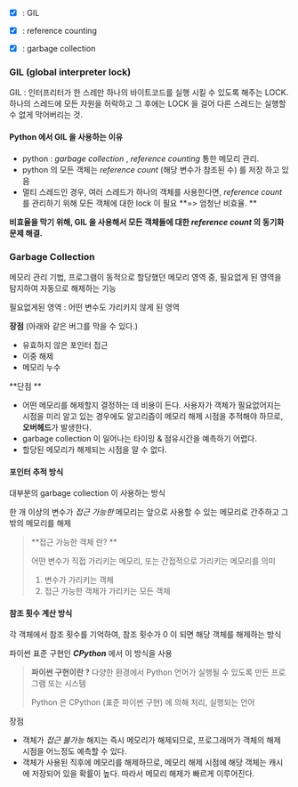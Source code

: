- [x] : GIL
- [x] : reference counting
- [x] : garbage collection



### GIL (global interpreter lock)

GIL : 인터프리터가 한 스레만 하나의 바이트코드를 실행 시킬 수 있도록 해주는 LOCK. 하나의 스레드에 모든 자원을 허락하고 그 후에는 LOCK 을 걸어 다른 스레드는 실행할 수 없게 막어버리는 것. 

#### Python 에서 GIL 을 사용하는 이유 

- python :  *garbage collection* , *reference counting*  통한 메모리 관리. 
- python 의 모든 객체는 *reference count* (해당 변수가 참조된 수) 를 저장 하고 있음 
- 멀티 스레드인 경우, 여러 스레드가 하나의 객체를 사용한다면, *reference count* 를 관리하기 위해 모든 객체에 대한 lock 이 필요
  **=> 엄청난 비효율. **

**비효율을 막기 위해, GIL 을 사용해서 모든 객체들에 대한 *reference count* 의 동기화 문제 해결.**



### Garbage Collection

메모리 관리 기법, 프로그램이 동적으로 할당했던 메모리 영역 중, 필요없게 된 영역을 탐지하여 자동으로 해제하는 기능

필요없게된 영역 : 어떤 변수도 가리키지 않게 된 영역

**장점** (아래와 같은 버그를 막을 수 있다.) 

- 유효하지 않은 포인터 접근
- 이중 해제 
- 메모리 누수 

**단점 **

- 어떤 메모리를 해제할지 결정하는 데 비용이 든다. 사용자가 객체가 필요없어지는 시점을 미리 알고 있는 경우에도 알고리즘이 메모리 해제 시점을 추적해야 하므로, **오버헤드**가 발생한다. 
- garbage collection 이 일어나는 타이밍 & 점유시간을 예측하기 어렵다. 
- 할당된 메모리가 해제되는 시점을 알 수 없다. 



#### 포인터 추적 방식 

대부분의 garbage collection 이 사용하는 방식

한 개 이상의 변수가 *접근 가능한* 메모리는 앞으로 사용할 수 있는 메모리로 간주하고 그 밖의 메모리를 해제 

> **접근 가능한 객체 란? **
>
> 어떤 변수가 직접 가리키는 메모리, 또는 간접적으로 가리키는 메모리를 의미
>
> 1. 변수가 가리키는 객체 
> 2. 접근 가능한 객체가 가리키는 모든 객체 

#### 참조 횟수 계산 방식 

각 객체에서 참조 횟수를 기억하여, 참조 횟수가 0 이 되면 해당 객체를 해제하는 방식 

파이썬 표준 구현인 ***CPython*** 에서 이 방식을 사용

> **파이썬 구현이란 ?**
> 다양한 환경에서 Python 언어가 실행될 수 있도록 만든 프로그램 또는 시스템
>
> Python 은 CPython (표준 파이썬 구현) 에 의해 처리, 실행되는 언어 

장점 

- 객체가 *접근 불가능* 해지는 즉시 메모리가 해제되므로, 프로그래머가 객체의 해제 시점을 어느정도 예측할 수 있다. 
- 객체가 사용된 직후에 메모리를 해제하므로, 메모리 해제 시점에 해당 객체는 캐시에 저장되어 있을 확률이 높다. 
  따라서 메모리 해제가 빠르게 이루어진다. 





